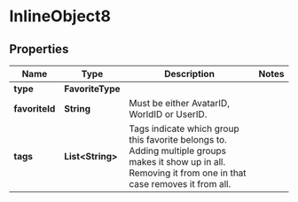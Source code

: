 

# InlineObject8


## Properties

Name | Type | Description | Notes
------------ | ------------- | ------------- | -------------
**type** | **FavoriteType** |  | 
**favoriteId** | **String** | Must be either AvatarID, WorldID or UserID. | 
**tags** | **List&lt;String&gt;** | Tags indicate which group this favorite belongs to. Adding multiple groups makes it show up in all. Removing it from one in that case removes it from all. | 



